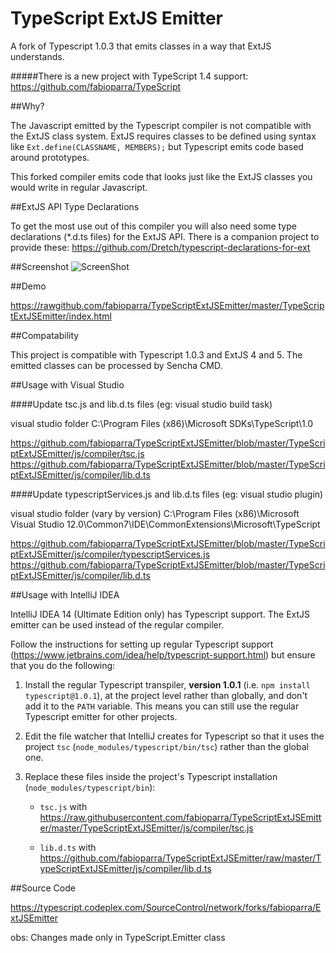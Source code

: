 TypeScript ExtJS Emitter
======================

A fork of Typescript 1.0.3 that emits classes in a way that ExtJS understands.

#####There is a new project  with TypeScript 1.4 support: https://github.com/fabioparra/TypeScript

##Why?

The Javascript emitted by the Typescript compiler is not compatible with the ExtJS class system. ExtJS requires classes to be defined using syntax like `Ext.define(CLASSNAME, MEMBERS);` but Typescript emits code based around prototypes.

This forked compiler emits code that looks just like the ExtJS classes you would write in regular Javascript.

##ExtJS API Type Declarations

To get the most use out of this compiler you will also need some type declarations (*.d.ts files) for the ExtJS API. There is a companion project to provide these: https://github.com/Dretch/typescript-declarations-for-ext

##Screenshot
![ScreenShot](https://raw.github.com/fabioparra/TypeScriptExtJSEmitter/master/TypeScriptExtJSEmitter/images/screenshot.jpg)

##Demo

https://rawgithub.com/fabioparra/TypeScriptExtJSEmitter/master/TypeScriptExtJSEmitter/index.html

##Compatability

This project is compatible with Typescript 1.0.3 and ExtJS 4 and 5. The emitted classes can be processed by Sencha CMD.

##Usage with Visual Studio

####Update tsc.js and lib.d.ts files (eg: visual studio build task)

visual studio folder C:\Program Files (x86)\Microsoft SDKs\TypeScript\1.0

https://github.com/fabioparra/TypeScriptExtJSEmitter/blob/master/TypeScriptExtJSEmitter/js/compiler/tsc.js
https://github.com/fabioparra/TypeScriptExtJSEmitter/blob/master/TypeScriptExtJSEmitter/js/compiler/lib.d.ts

####Update typescriptServices.js and lib.d.ts files (eg: visual studio plugin)

visual studio folder (vary by version) C:\Program Files (x86)\Microsoft Visual Studio 12.0\Common7\IDE\CommonExtensions\Microsoft\TypeScript

https://github.com/fabioparra/TypeScriptExtJSEmitter/blob/master/TypeScriptExtJSEmitter/js/compiler/typescriptServices.js
https://github.com/fabioparra/TypeScriptExtJSEmitter/blob/master/TypeScriptExtJSEmitter/js/compiler/lib.d.ts

##Usage with IntelliJ IDEA

IntelliJ IDEA 14 (Ultimate Edition only) has Typescript support. The ExtJS emitter can be used instead of the regular compiler.

Follow the instructions for setting up regular Typescript support (https://www.jetbrains.com/idea/help/typescript-support.html) but ensure that you do the following:

1.  Install the regular Typescript transpiler, __version 1.0.1__ (i.e. `npm install typescript@1.0.1`), at the project level rather than globally, and don't add it to the `PATH` variable. This means you can still use the regular Typescript emitter for other projects.

2.  Edit the file watcher that IntelliJ creates for Typescript so that it uses the project `tsc` (`node_modules/typescript/bin/tsc`) rather than the global one.

3.  Replace these files inside the project's Typescript installation (`node_modules/typescript/bin`):

    *    `tsc.js` with https://raw.githubusercontent.com/fabioparra/TypeScriptExtJSEmitter/master/TypeScriptExtJSEmitter/js/compiler/tsc.js

    *    `lib.d.ts` with https://github.com/fabioparra/TypeScriptExtJSEmitter/raw/master/TypeScriptExtJSEmitter/js/compiler/lib.d.ts

##Source Code

https://typescript.codeplex.com/SourceControl/network/forks/fabioparra/ExtJSEmitter

obs: Changes made only in TypeScript.Emitter class
